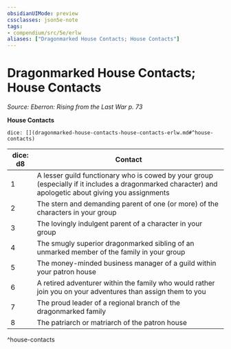 ```yaml
---
obsidianUIMode: preview
cssclasses: json5e-note
tags:
- compendium/src/5e/erlw
aliases: ["Dragonmarked House Contacts; House Contacts"]
---
```

# Dragonmarked House Contacts; House Contacts
*Source: Eberron: Rising from the Last War p. 73* 

**House Contacts**

`dice: [](dragonmarked-house-contacts-house-contacts-erlw.md#^house-contacts)`

| dice: d8 | Contact |
|----------|---------|
| 1 | A lesser guild functionary who is cowed by your group (especially if it includes a dragonmarked character) and apologetic about giving you assignments |
| 2 | The stern and demanding parent of one (or more) of the characters in your group |
| 3 | The lovingly indulgent parent of a character in your group |
| 4 | The smugly superior dragonmarked sibling of an unmarked member of the family in your group |
| 5 | The money-minded business manager of a guild within your patron house |
| 6 | A retired adventurer within the family who would rather join you on your adventures than assign them to you |
| 7 | The proud leader of a regional branch of the dragonmarked family |
| 8 | The patriarch or matriarch of the patron house |
^house-contacts